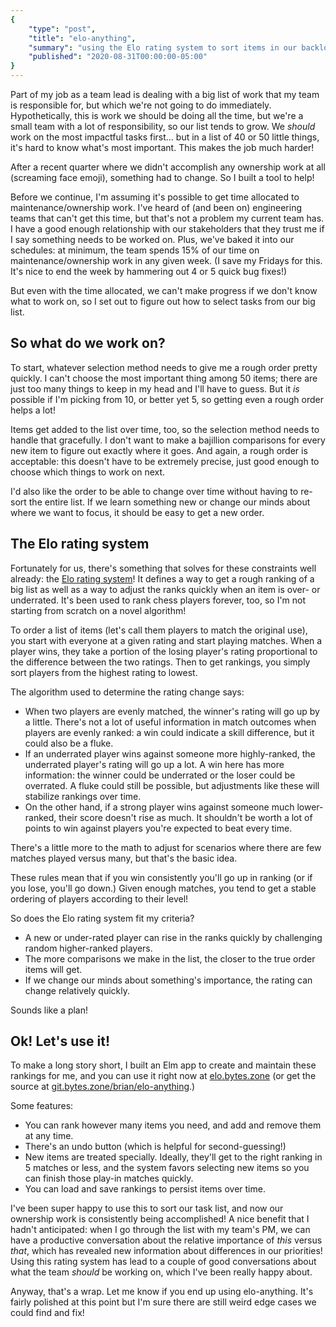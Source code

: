 ```yaml
---
{
    "type": "post",
    "title": "elo-anything",
    "summary": "using the Elo rating system to sort items in our backlog.",
    "published": "2020-08-31T00:00:00-05:00"
}
---
```


Part of my job as a team lead is dealing with a big list of work that my team is responsible for, but which we're not going to do immediately.
Hypothetically, this is work we should be doing all the time, but we're a small team with a lot of responsibility, so our list tends to grow.
We *should* work on the most impactful tasks first... but in a list of 40 or 50 little things, it's hard to know what's most important.
This makes the job much harder!

After a recent quarter where we didn't accomplish any ownership work at all (screaming face emoji), something had to change.
So I built a tool to help!

Before we continue, I'm assuming it's possible to get time allocated to maintenance/ownership work.
I've heard of (and been on) engineering teams that can't get this time, but that's not a problem my current team has.
I have a good enough relationship with our stakeholders that they trust me if I say something needs to be worked on.
Plus, we've baked it into our schedules: at minimum, the team spends 15% of our time on maintenance/ownership work in any given week.
(I save my Fridays for this.
It's nice to end the week by hammering out 4 or 5 quick bug fixes!)

But even with the time allocated, we can't make progress if we don't know what to work on, so I set out to figure out how to select tasks from our big list.

## So what do we work on?

To start, whatever selection method needs to give me a rough order pretty quickly.
I can't choose the most important thing among 50 items; there are just too many things to keep in my head and I'll have to guess.
But it *is* possible if I'm picking from 10, or better yet 5, so getting even a rough order helps a lot!

Items get added to the list over time, too, so the selection method needs to handle that gracefully.
I don't want to make a bajillion comparisons for every new item to figure out exactly where it goes.
And again, a rough order is acceptable: this doesn't have to be extremely precise, just good enough to choose which things to work on next.

I'd also like the order to be able to change over time without having to re-sort the entire list.
If we learn something new or change our minds about where we want to focus, it should be easy to get a new order.

## The Elo rating system

Fortunately for us, there's something that solves for these constraints well already: the [Elo rating system](https://en.wikipedia.org/wiki/Elo_rating_system)!
It defines a way to get a rough ranking of a big list as well as a way to adjust the ranks quickly when an item is over- or underrated.
It's been used to rank chess players forever, too, so I'm not starting from scratch on a novel algorithm!

To order a list of items (let's call them players to match the original use), you start with everyone at a given rating and start playing matches. 
When a player wins, they take a portion of the losing player's rating proportional to the difference between the two ratings.
Then to get rankings, you simply sort players from the highest rating to lowest.

The algorithm used to determine the rating change says:

- When two players are evenly matched, the winner's rating will go up by a little. There's not a lot of useful information in match outcomes when players are evenly ranked: a win could indicate a skill difference, but it could also be a fluke.
- If an underrated player wins against someone more highly-ranked, the underrated player's rating will go up a lot. A win here has more information: the winner could be underrated or the loser could be overrated. A fluke could still be possible, but adjustments like these will stabilize rankings over time.
- On the other hand, if a strong player wins against someone much lower-ranked, their score doesn't rise as much. It shouldn't be worth a lot of points to win against players you're expected to beat every time.

There's a little more to the math to adjust for scenarios where there are few matches played versus many, but that's the basic idea.

These rules mean that if you win consistently you'll go up in ranking (or if you lose, you'll go down.)
Given enough matches, you tend to get a stable ordering of players according to their level!

So does the Elo rating system fit my criteria?

- A new or under-rated player can rise in the ranks quickly by challenging random higher-ranked players.
- The more comparisons we make in the list, the closer to the true order items will get.
- If we change our minds about something's importance, the rating can change relatively quickly.

Sounds like a plan!

## Ok! Let's use it!

To make a long story short, I built an Elm app to create and maintain these rankings for me, and you can use it right now at [elo.bytes.zone](https://elo.bytes.zone) (or get the source at [git.bytes.zone/brian/elo-anything](https://git.bytes.zone/brian/elo-anything).)

Some features:

- You can rank however many items you need, and add and remove them at any time.
- There's an undo button (which is helpful for second-guessing!)
- New items are treated specially. Ideally, they'll get to the right ranking in 5 matches or less, and the system favors selecting new items so you can finish those play-in matches quickly.
- You can load and save rankings to persist items over time.

I've been super happy to use this to sort our task list, and now our ownership work is consistently being accomplished!
A nice benefit that I hadn't anticipated: when I go through the list with my team's PM, we can have a productive conversation about the relative importance of *this* versus *that*, which has revealed new information about differences in our priorities!
Using this rating system has lead to a couple of good conversations about what the team *should* be working on, which I've been really happy about.

Anyway, that's a wrap.
Let me know if you end up using elo-anything.
It's fairly polished at this point but I'm sure there are still weird edge cases we could find and fix!
